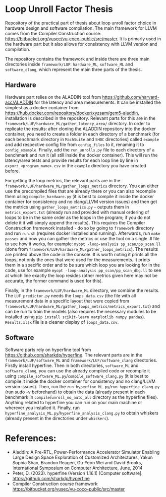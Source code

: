 # Loop Unroll Factor Thesis
Repository of the practical part of thesis about loop unroll factor choice in hardware design and software compilation. The main framework for LLVM comes from the Compiler Construction course: https://bitbucket.org/vusec/vu-coco-public/src/master. It is primarly used in the hardware part but it also allows for consistency with LLVM version and compilation.

The repository contains the framework and inside there are three main directories inside `framework/LUF`: `hardware_ML`, `software_ML` and `software_clang`, which represent the main three parts of the thesis. 

## Hardware
Hardware part relies on the ALADDIN tool from https://github.com/harvard-acc/ALADDIN for the latency and area measurements. It can be installed the simplest as a docker container from https://hub.docker.com/repository/docker/xyzsam/gem5-aladdin, installation is described in the repository. Relevant parts for this are in the `framework/LUF/hardware_ML/gather_latency_area/` directory. In order to replicate the results: after cloning the ALADDIN repository into the docker container, you need to create a folder in each directory of a benchmark (for each benchmark directory in `MachSuite` and `SHOC` directories) called `example` and add respective config file from `config_files` to it, renaming it to `config_example`. Finally, add the `run_unrolls.py` file to each directory of a benchmark and run it (all still inside the docker container). This will run the latency/area tests and provide results for each loop line by line in `export_<program_name>.csv` in the `example` directory you have created before.

For getting the loop metrics, the relevant parts are in the `framework/LUF/hardware_ML/gather_loops_metrics` directory. You can either use the precompiled files that are already there or you can also recompile them using `compile_hardware.py` (it is best to compile it inside the docker container for consistency and no clang/LLVM version issues) and then get the metrics using `gather_loops_metrics.py` - outputs them in `metrics_export.txt` (already run and provided with manual ordering of loops to be in the same order as the loops in the program; if you do not delete it it will simply append the results). This requires the Compiler Construction framework installed - do so by going to `framework` directory and run `run.sh` (requires docker installed and running). Afterwards, run `make passes` and now you can gather the metrics or use the tool on a single .ll file to see how it works, for example: `myopt -loop-analysis pp_scan/pp_scan.ll` (done from `framework/LUF/hardware_ML/gather_loops_metrics`). The results are printed above the code in the console. It is worth noting it prints all the loops, not only the ones that were used for the measurements. It prints them in a specific order and to be sure which loop you are looking for in the code, use for example `myopt -loop-analysis pp_scan/pp_scan_dbg.ll` to see at which line exactly the loop resides (other metrics given here may not be accurate, the former command is used for this).

Finally, in the `framework/LUF/hardware_ML` directory, we combine the results. The `LUF_predictor.py` needs the `loops_data.csv` (the file with all measurement data in a specific layout that were copied from `framework/LUF/hardware_ML/gather_loops_metrics/metrics_export.txt`) and can be run to train the models (also requires the necessary modules to be installed using `pip install scikit-learn matplotlib numpy pandas`). `Results.xlsx` file is a cleaner display of `loops_data.csv`.

## Software
Software parts rely on hyperfine tool from https://github.com/sharkdp/hyperfine. The relevant parts are in the `framework/LUF/software_ML` and `framework/LUF/software_clang` directories. Firstly install hyperfine. Then in both directories, `software_ML` and `software_clang`, you can use the already compiled code or recompile it using `compile_software_ML.py`/`compile_software_clang.py` (it is best to compile it inside the docker container for consistency and no clang/LLVM version issues). Then, run the `run_hyperfine_ML.py`/`run_hyperfine_clang.py` (run sudo -v beforehand) to obtain the data (already present in each benchmark in `compile`/`unroll_no_auto_all` directory as the hyperfine files). Anything related to hyperfine you can run on your main machine or wherever you installed it. Finally, run `hyperfine_analysis_ML.py`/`hyperfine_analysis_clang.py` to obtain whiskers (already present in the directories under `whiskers`). 

# References: 
- Aladdin: A Pre-RTL, Power-Performance Accelerator Simulator Enabling Large Design Space Exploration of Customized Architectures, Yakun Sophia Shao, Brandon Reagen, Gu-Yeon Wei and David Brooks, International Symposium on Computer Architecture, June, 2014
- Peter, D. (2023). hyperfine (Version 1.16.1) [Computer software]. https://github.com/sharkdp/hyperfine
- Compiler Construction course framework: https://bitbucket.org/vusec/vu-coco-public/src/master
